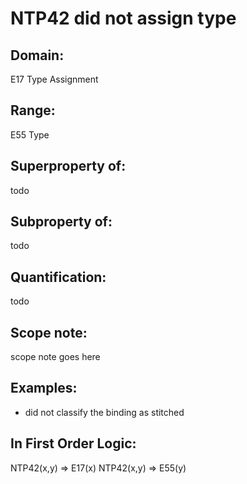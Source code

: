# NTP42 did not assign type

## Domain: 

E17 Type Assignment

## Range: 

E55 Type

## Superproperty of: 

todo

## Subproperty of: 

todo

## Quantification: 

todo

## Scope note: 

scope note goes here

## Examples: 

* did not classify the binding as stitched 

## In First Order Logic: 

NTP42(x,y) ⇒ E17(x)
NTP42(x,y) ⇒ E55(y)

